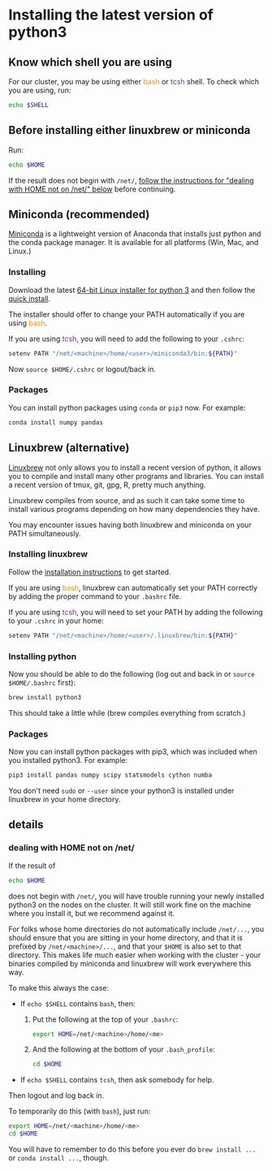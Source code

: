 # Installing the latest version of python3

## Know which shell you are using

For our cluster, you may be using either <span style='color: darkorange'>bash</span> or <span style='color: #663399'>tcsh</span> shell. To check
which you are using, run: 

```bash
echo $SHELL
```

## Before installing either linuxbrew or miniconda

Run: 

```bash
echo $HOME
```

If the result does not begin with `/net/`, <a href="#dealing-with-home-not-on-net">follow the instructions for "dealing with HOME not on /net/" below</a> before continuing.

## Miniconda (recommended)

[Miniconda](https://conda.io/miniconda.html) is a lightweight version of
Anaconda that installs just python and the conda package manager. It is
available for all platforms (Win, Mac, and Linux.)

### Installing

Download the latest [64-bit Linux
installer for python 3](https://repo.continuum.io/miniconda/Miniconda3-latest-Linux-x86_64.sh)
and then follow the [quick
install](https://conda.io/docs/install/quick.html#linux-miniconda-install). 

The installer should offer to change your PATH automatically if you are
using <span style='color: darkorange'>bash</span>.

If you are using <span style='color: #663399'>tcsh</span>, you will need
to add the following to your `.cshrc`: 

```bash
setenv PATH "/net/<machine>/home/<user>/miniconda3/bin:${PATH}"
```

Now `source $HOME/.cshrc` or logout/back in. 

### Packages

You can install python packages using `conda` or `pip3` now. For
example: 

```bash
conda install numpy pandas
```

## Linuxbrew (alternative)

[Linuxbrew](http://linuxbrew.sh/) not only allows you to install a
recent version of python, it allows you to compile and install many
other programs and libraries. You can install a recent version of tmux,
git, gpg, R, pretty much anything. 

Linuxbrew compiles from source, and as such it can take some
time to install various programs depending on how many dependencies they
have. 

You may encounter issues having both linuxbrew and miniconda on your
PATH simultaneously. 

### Installing linuxbrew

Follow the [installation
instructions](http://linuxbrew.sh/#install-linuxbrew) to get started. 

If you are using <span style='color: darkorange'>bash</span>, linuxbrew can automatically set your PATH
correctly by adding the proper command to your `.bashrc` file. 

If you are using <span style='color: #663399'>tcsh</span>, you will need to set your PATH by adding the
following to your `.cshrc` in your home: 

```bash
setenv PATH "/net/<machine>/home/<user>/.linuxbrew/bin:${PATH}"
```

### Installing python

Now you should be able to do the following (log out and back in or
`source $HOME/.bashrc` first): 

```bash
brew install python3
```

This should take a little while (brew compiles everything from scratch.) 

### Packages

Now you can install python packages with pip3, which was included when
you installed python3. For example: 

```bash
pip3 install pandas numpy scipy statsmodels cython numba
```

You don't need `sudo` or `--user` since your python3 is installed under
linuxbrew in your home directory. 


## details

### dealing with HOME not on /net/

If the result of 

```bash
echo $HOME
```

does not begin with `/net/`, you will have trouble running your newly 
installed python3 on the nodes on the cluster. It will still work fine 
on the machine where you install it, but we recommend against it.

For folks whose home directories do not automatically include
`/net/...`, you should ensure that you are sitting in your home
directory, and that it is prefixed by `/net/<machine>/...`, and that
your `$HOME` is also set to that directory. This makes life much easier
when working with the cluster - your binaries compiled by miniconda and linuxbrew will
work everywhere this way.

To make this always the case:

- If `echo $SHELL` contains `bash`, then:

    1. Put the following at the top of your `.bashrc`: 

        ```bash
        export HOME=/net/<machine>/home/<me>
        ```

    2. And the following at the bottom of your `.bash_profile`:

        ```bash
        cd $HOME
        ```

- If `echo $SHELL` contains `tcsh`, then ask somebody for help.

Then logout and log back in. 

To temporarily do this (with `bash`), just run:

```bash
export HOME=/net/<machine>/home/<me>
cd $HOME
```

You will have to remember to do this before you ever do `brew install
...` or `conda install ...`, though.


